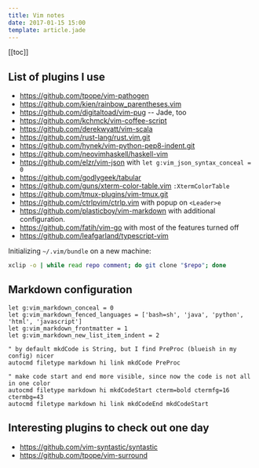 ```yaml
---
title: Vim notes
date: 2017-01-15 15:00
template: article.jade
---
```


[[toc]]

## List of plugins I use

* https://github.com/tpope/vim-pathogen
* https://github.com/kien/rainbow_parentheses.vim
* https://github.com/digitaltoad/vim-pug -- Jade, too
* https://github.com/kchmck/vim-coffee-script
* https://github.com/derekwyatt/vim-scala
* https://github.com/rust-lang/rust.vim.git
* https://github.com/hynek/vim-python-pep8-indent.git
* https://github.com/neovimhaskell/haskell-vim
* https://github.com/elzr/vim-json with `let g:vim_json_syntax_conceal = 0`
* https://github.com/godlygeek/tabular
* https://github.com/guns/xterm-color-table.vim `:XtermColorTable`
* https://github.com/tmux-plugins/vim-tmux.git
* https://github.com/ctrlpvim/ctrlp.vim with popup on `<Leader>e`
* https://github.com/plasticboy/vim-markdown with additional configuration.
* https://github.com/fatih/vim-go with most of the features turned off
* https://github.com/leafgarland/typescript-vim

Initializing `~/.vim/bundle` on a new machine:

```bash
xclip -o | while read repo comment; do git clone "$repo"; done
```

## Markdown configuration

```vim
let g:vim_markdown_conceal = 0
let g:vim_markdown_fenced_languages = ['bash=sh', 'java', 'python', 'html', 'javascript']
let g:vim_markdown_frontmatter = 1
let g:vim_markdown_new_list_item_indent = 2

" by default mkdCode is String, but I find PreProc (blueish in my config) nicer
autocmd filetype markdown hi link mkdCode PreProc

" make code start and end more visible, since now the code is not all in one color
autocmd filetype markdown hi mkdCodeStart cterm=bold ctermfg=16 ctermbg=43
autocmd filetype markdown hi link mkdCodeEnd mkdCodeStart
```


## Interesting plugins to check out one day

* https://github.com/vim-syntastic/syntastic
* https://github.com/tpope/vim-surround
